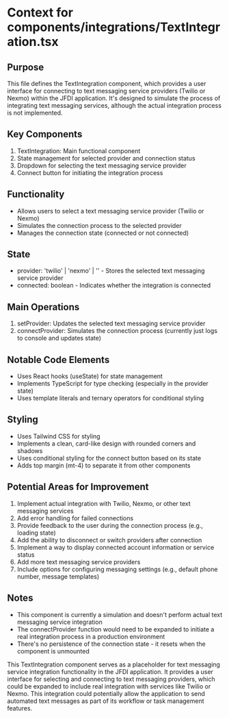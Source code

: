 # Context for components/integrations/TextIntegration.tsx

## Purpose
This file defines the TextIntegration component, which provides a user interface for connecting to text messaging service providers (Twilio or Nexmo) within the JFDI application. It's designed to simulate the process of integrating text messaging services, although the actual integration process is not implemented.

## Key Components
1. TextIntegration: Main functional component
2. State management for selected provider and connection status
3. Dropdown for selecting the text messaging service provider
4. Connect button for initiating the integration process

## Functionality
- Allows users to select a text messaging service provider (Twilio or Nexmo)
- Simulates the connection process to the selected provider
- Manages the connection state (connected or not connected)

## State
- provider: 'twilio' | 'nexmo' | '' - Stores the selected text messaging service provider
- connected: boolean - Indicates whether the integration is connected

## Main Operations
1. setProvider: Updates the selected text messaging service provider
2. connectProvider: Simulates the connection process (currently just logs to console and updates state)

## Notable Code Elements
- Uses React hooks (useState) for state management
- Implements TypeScript for type checking (especially in the provider state)
- Uses template literals and ternary operators for conditional styling

## Styling
- Uses Tailwind CSS for styling
- Implements a clean, card-like design with rounded corners and shadows
- Uses conditional styling for the connect button based on its state
- Adds top margin (mt-4) to separate it from other components

## Potential Areas for Improvement
1. Implement actual integration with Twilio, Nexmo, or other text messaging services
2. Add error handling for failed connections
3. Provide feedback to the user during the connection process (e.g., loading state)
4. Add the ability to disconnect or switch providers after connection
5. Implement a way to display connected account information or service status
6. Add more text messaging service providers
7. Include options for configuring messaging settings (e.g., default phone number, message templates)

## Notes
- This component is currently a simulation and doesn't perform actual text messaging service integration
- The connectProvider function would need to be expanded to initiate a real integration process in a production environment
- There's no persistence of the connection state - it resets when the component is unmounted

This TextIntegration component serves as a placeholder for text messaging service integration functionality in the JFDI application. It provides a user interface for selecting and connecting to text messaging providers, which could be expanded to include real integration with services like Twilio or Nexmo. This integration could potentially allow the application to send automated text messages as part of its workflow or task management features.